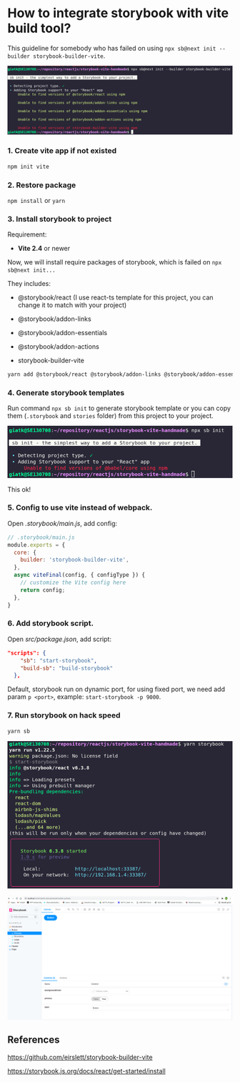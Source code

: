 # How to integrate storybook with vite build tool?

This guideline for somebody who has failed on using `npx sb@next init --builder storybook-builder-vite`.

![sb init is failed](docs/screenshots/sb-init-failed.png)

### 1. Create vite app if not existed

```bash
npm init vite
```

### 2. Restore package

`npm install` or `yarn`

### 3. Install storybook to project

Requirement:

* **Vite 2.4** or newer

Now, we will install require packages of storybook, which is failed on `npx sb@next init...`

They includes:

- @storybook/react (I use react-ts template for this project, you can change it to match with your project)

- @storybook/addon-links

- @storybook/addon-essentials

- @storybook/addon-actions

- storybook-builder-vite

```bash
yarn add @storybook/react @storybook/addon-links @storybook/addon-essentials @storybook/addon-actions storybook-builder-vite
```

### 4. Generate storybook templates

Run command `npx sb init` to generate storybook template or you can copy them (`.storybook` and `stories` folder) from this project to your project.

![sb-template-gen](docs/screenshots/gen-template.png)

This ok!

### 5. Config to use vite instead of webpack.

Open *.storybook/main.js*, add config:

```javascript
// .storybook/main.js
module.exports = {
  core: {
    builder: 'storybook-builder-vite',
  },
  async viteFinal(config, { configType }) {
    // customize the Vite config here
    return config;
  },
}
```
### 6. Add storybook script.

Open *src/package.json*, add script:

```json
"scripts": {
    "sb": "start-storybook",
    "build-sb": "build-storybook"
  },
```

Default, storybook run on dynamic port, for using fixed port, we need add param `p <port>`, example: `start-storybook -p 9000`.

### 7. Run storybook on hack speed

```bash
yarn sb
```

![run-sb](docs/screenshots/run-sb.png)

![sb](docs/screenshots/sb.png)

## References

https://github.com/eirslett/storybook-builder-vite

https://storybook.js.org/docs/react/get-started/install
